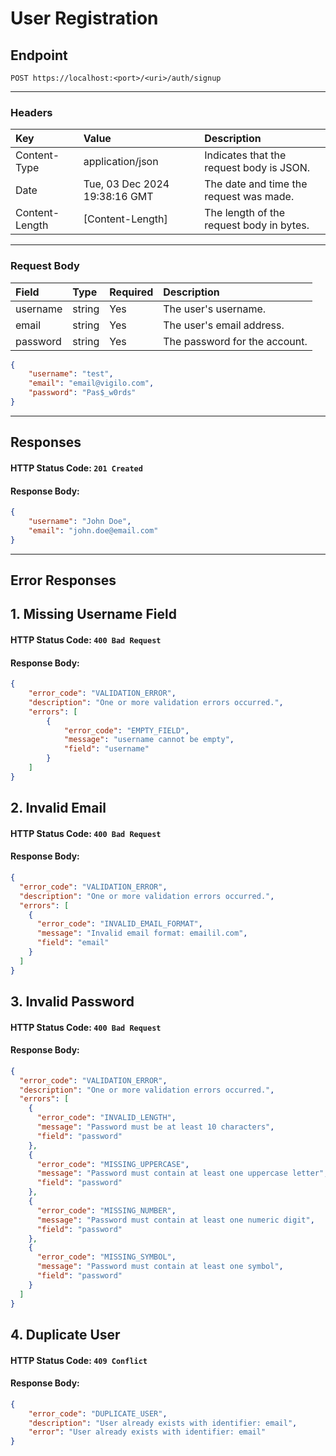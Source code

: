 # User Registration
## Endpoint
```
POST https://localhost:<port>/<uri>/auth/signup
```
---
### Headers
| Key             | Value                         | Description                              |
| :-------------- | :---------------------------- | :----------------------------------------|
| Content-Type    | application/json              | Indicates that the request body is JSON. |
| Date            | Tue, 03 Dec 2024 19:38:16 GMT | The date and time the request was made.  |
| Content-Length  | [Content-Length]              | The length of the request body in bytes. |
---
### Request Body
| Field     | Type    | Required  | Description                    |
|:----------|:--------|:----------|:-------------------------------|
| username  | string  | Yes       | The user's username.
| email     | string  | Yes       | The user's email address.      |
| password  | string  | Yes       | The password for the account.  |

```json
{
    "username": "test",
    "email": "email@vigilo.com",
    "password": "Pas$_w0rds"
}

```
---
## Responses
#### HTTP Status Code: `201 Created`
#### Response Body:
```json
{
    "username": "John Doe",
    "email": "john.doe@email.com"
}
```
---
## Error Responses
## 1. Missing Username Field
#### HTTP Status Code: `400 Bad Request`
#### Response Body:
```json
{
    "error_code": "VALIDATION_ERROR",
    "description": "One or more validation errors occurred.",
    "errors": [
        {
            "error_code": "EMPTY_FIELD",
            "message": "username cannot be empty",
            "field": "username"
        }
    ]
}
```

## 2. Invalid Email
#### HTTP Status Code: `400 Bad Request`
#### Response Body:
```json
{
  "error_code": "VALIDATION_ERROR",
  "description": "One or more validation errors occurred.",
  "errors": [
    {
      "error_code": "INVALID_EMAIL_FORMAT",
      "message": "Invalid email format: emailil.com",
      "field": "email"
    }
  ]
}
```

## 3. Invalid Password
#### HTTP Status Code: `400 Bad Request`
#### Response Body:
```json
{
  "error_code": "VALIDATION_ERROR",
  "description": "One or more validation errors occurred.",
  "errors": [
    {
      "error_code": "INVALID_LENGTH",
      "message": "Password must be at least 10 characters",
      "field": "password"
    },
    {
      "error_code": "MISSING_UPPERCASE",
      "message": "Password must contain at least one uppercase letter",
      "field": "password"
    },
    {
      "error_code": "MISSING_NUMBER",
      "message": "Password must contain at least one numeric digit",
      "field": "password"
    },
    {
      "error_code": "MISSING_SYMBOL",
      "message": "Password must contain at least one symbol",
      "field": "password"
    }
  ]
}
```

## 4. Duplicate User
#### HTTP Status Code: `409 Conflict`
#### Response Body:
```json
{
    "error_code": "DUPLICATE_USER",
    "description": "User already exists with identifier: email",
    "error": "User already exists with identifier: email"
}
```





